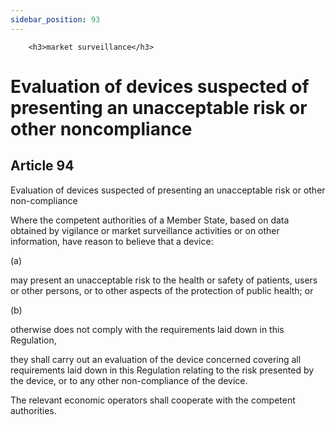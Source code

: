 ```yaml
---
sidebar_position: 93
---
```

        <h3>market surveillance</h3>
<h1>Evaluation of devices suspected of presenting an unacceptable risk or other noncompliance</h1>
<h2>Article 94</h2>
   <p class="stitle-article-norm">Evaluation of devices suspected of presenting an unacceptable risk or other non-compliance</p>
   <p class="norm">Where the competent authorities of a 
Member&nbsp;State, based on data obtained by vigilance or market 
surveillance activities or on other information, have reason to believe 
that a device:</p>
   <div class="grid-container grid-list">
      <div class="list grid-list-column-1">
         <span>(a)&nbsp;</span>
      </div>
      <div class="grid-list-column-2">
         <p class="norm">may present an unacceptable risk to the health 
or safety of patients, users or other persons, or to other aspects of 
the protection of public health; or</p>
      </div>
   </div>
   <div class="grid-container grid-list">
      <div class="list grid-list-column-1">
         <span>(b)&nbsp;</span>
      </div>
      <div class="grid-list-column-2">
         <p class="norm">otherwise does not comply with the requirements laid down in this Regulation,</p>
      </div>
   </div>
   <p class="norm">they shall carry out an evaluation of the device 
concerned covering all requirements laid down in this Regulation 
relating to the risk presented by the device, or to any other 
non-compliance of the device.</p>
   <p class="norm">The relevant economic operators shall cooperate with the competent authorities.</p>